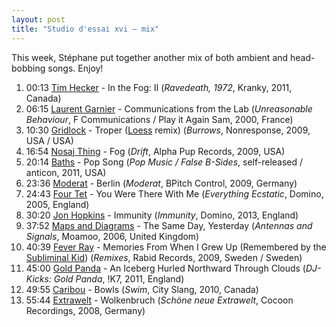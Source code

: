 ```yaml
---
layout: post
title: "Studio d'essai xvi – mix"
---
```


This week, Stéphane put together another mix of both ambient and head-bobbing songs. Enjoy!

1. 00:13 [Tim Hecker](http://musicbrainz.org/artist/c7ee3bc9-780c-42c0-91e9-4cd70ad692d3) - In the Fog: II (_Ravedeath, 1972_, Kranky, 2011, Canada)
2. 06:15 [Laurent Garnier](http://musicbrainz.org/artist/ec477866-bfaa-48e0-affd-1c151ef61b7b) - Communications from the Lab (_Unreasonable Behaviour_, F Communications / Play it Again Sam, 2000, France)
3. 10:30 [Gridlock](http://musicbrainz.org/artist/83d8c079-a39a-42b1-af6e-4a202b8e6ab3) - Troper ([Loess](http://musicbrainz.org/artist/98c65a03-f9a7-4d69-aa46-1637135ca6c3) remix) (_Burrows_, Nonresponse, 2009, USA / USA)
4. 16:54 [Nosaj Thing](http://musicbrainz.org/artist/b476bc5e-19ca-4e5a-82c8-1a068d601a7d) - Fog (_Drift_, Alpha Pup Records, 2009, USA)
5. 20:14 [Baths](http://musicbrainz.org/artist/84a5c934-8318-4080-8606-32b80e1b054a) - Pop Song (_Pop Music / False B-Sides_, self-released / anticon, 2011, USA)
6. 23:36 [Moderat](http://musicbrainz.org/artist/7754905b-8bf7-48e2-935a-03d566fec464) - Berlin (_Moderat_, BPitch Control, 2009, Germany)
7. 24:43 [Four Tet](http://musicbrainz.org/artist/3bcff06f-675a-451f-9075-99e8657047e8) - You Were There With Me (_Everything Ecstatic_, Domino, 2005, England)
8. 30:20 [Jon Hopkins](http://musicbrainz.org/artist/0b0c25f4-f31c-46a5-a4fb-ccbf53d663bd) - Immunity (_Immunity_, Domino, 2013, England)
9. 37:52 [Maps and Diagrams](http://musicbrainz.org/artist/7441bccd-67f4-4294-90d9-f9fd1bb4a37e) - The Same Day, Yesterday (_Antennas and Signals_, Moamoo, 2006, United Kingdom)
10. 40:39 [Fever Ray](http://musicbrainz.org/artist/f7df5df4-4dfa-459d-972b-1ba051c15ddc) - Memories From When I Grew Up (Remembered by the [Subliminal Kid](http://musicbrainz.org/artist/57f96560-500f-4f91-b36b-2123318cd1b3)) (_Remixes_, Rabid Records, 2009, Sweden / Sweden)
11. 45:00 [Gold Panda](http://musicbrainz.org/artist/bfbccd40-1a06-4ee7-b24d-b2f8cc714fa9) - An Iceberg Hurled Northward Through Clouds (_DJ-Kicks: Gold Panda_, !K7, 2011, England)
12. 49:55 [Caribou](http://musicbrainz.org/artist/735e3514-a8ae-401f-af3b-6300df1b8d2c) - Bowls (_Swim_, City Slang, 2010, Canada)
13. 55:44 [Extrawelt](http://musicbrainz.org/artist/1ef2bd54-9610-40ba-87dd-c195828411a9) - Wolkenbruch (_Schöne neue Extrawelt_, Cocoon Recordings, 2008, Germany)